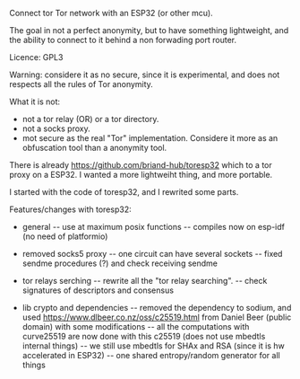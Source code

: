 Connect tor Tor network with an ESP32 (or other mcu).

The goal in not a perfect anonymity, but to have something lightweight, and the ability to connect to it behind a non forwading port router.

Licence: GPL3

Warning: considere it as no secure, since it is experimental, and does not respects all the rules of Tor anonymity.

What it is not:
- not a tor relay (OR) or a tor directory.
- not a socks proxy.
- mot secure as the real "Tor" implementation. Considere it more as an obfuscation tool than a anonymity tool.


There is already https://github.com/briand-hub/toresp32 which to a tor proxy on a ESP32. I wanted a more lightweiht thing, and more portable.

I started with the code of toresp32, and I rewrited some parts.

Features/changes with toresp32:

- general
-- use at maximum posix functions
-- compiles now on esp-idf (no need of platformio)

- removed socks5 proxy
-- one circuit can have several sockets
-- fixed sendme procedures (?) and check receiving sendme

- tor relays serching
-- rewrite all the "tor relay searching".
-- check signatures of descriptors and consensus

- lib crypto and dependencies
-- removed the dependency to sodium, and used https://www.dlbeer.co.nz/oss/c25519.html from Daniel Beer (public domain) with some modifications
-- all the computations with curve25519 are now done with this c25519 (does not use mbedtls internal things)
-- we still use mbedtls for SHAx and RSA (since it is hw accelerated in ESP32)
-- one shared entropy/random generator for all things

